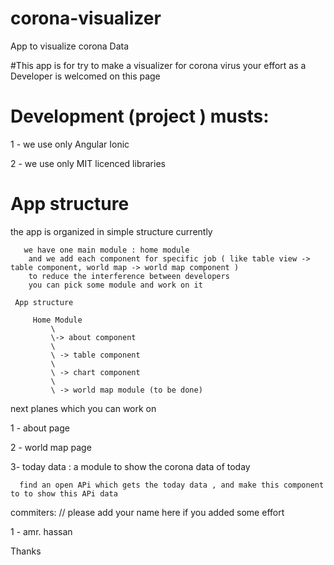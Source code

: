 # corona-visualizer
App to visualize corona Data

#This app is for try to make a visualizer for corona virus your effort as a Developer is welcomed on this page


# Development (project ) musts: 

 1 - we use only Angular Ionic 
 
 2 - we use only MIT licenced libraries

# App structure
   the app is organized in simple structure 
     currently 
     
       we have one main module : home module
        and we add each component for specific job ( like table view -> table component, world map -> world map component )
        to reduce the interference between developers
        you can pick some module and work on it 

     App structure 
     
         Home Module 
             \
             \-> about component
             \
             \ -> table component
             \
             \ -> chart component
             \
             \ -> world map module (to be done)
            


next planes which you  can work on 

1 - about page

2 - world map page 

3- today data : 
    a module to show the corona data of today 
    
      find an open APi which gets the today data , and make this component to to show this APi data
      
     




commiters:     // please add your name here if you added some effort

1 - amr. hassan


Thanks
